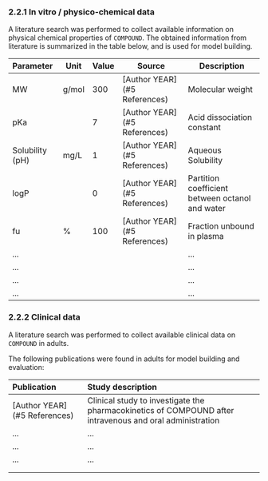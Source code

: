 ### 2.2.1	In vitro / physico-chemical data

A literature search was performed to collect available information on physical chemical properties of ``COMPOUND``. The obtained information from literature is summarized in the table below, and is used for model building.

| **Parameter**   | **Unit** | **Value** | Source                       | **Description**                                 |
| :-------------- | -------- | --------- | ---------------------------- | ----------------------------------------------- |
| MW              | g/mol    | 300       | [Author YEAR](#5 References) | Molecular weight                                |
| pKa             |          | 7         | [Author YEAR](#5 References) | Acid dissociation constant                      |
| Solubility (pH) | mg/L     | 1         | [Author YEAR](#5 References) | Aqueous Solubility                              |
| logP            |          | 0         | [Author YEAR](#5 References) | Partition coefficient between octanol and water |
| fu              | %        | 100       | [Author YEAR](#5 References) | Fraction unbound in plasma                      |
| ...             |          |           |                              | ...                                             |
| ...             |          |           |                              | ...                                             |
| ...             |          |           |                              | ...                                             |
| ...             |          |           |                              | ...                                             |

### 2.2.2	Clinical data

A literature search was performed to collect available clinical data on ``COMPOUND`` in adults. 

The following publications were found in adults for model building and evaluation:

| Publication                  | Study description                                            |
| :--------------------------- | :----------------------------------------------------------- |
| [Author YEAR](#5 References) | Clinical study to investigate the pharmacokinetics of COMPOUND after intravenous and oral administration |
| ...                          | ...                                                          |
| ...                          | ...                                                          |
| ...                          | ...                                                          |
|                              |                                                              |
|                              |                                                              |

